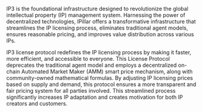 
IP3 is the foundational infrastructure designed to revolutionize the global intellectual property (IP) management system. Harnessing the power of decentralized technologies, IPillar offers a transformative infrastructure that streamlines the IP licensing process, eliminates traditional agent models, ensures reasonable pricing, and improves value distribution across various IPs. 

IP3 license protocol redefines the IP licensing process by making it faster, more efficient, and accessible to everyone. This License Protocol deprecates the traditional agent model and employs a decentralized on-chain Automated Market Maker (AMM) smart price mechanism, along with community-owned mathematical formulas. By adjusting IP licensing prices based on supply and demand, this protocol ensures a more transparent and fair pricing system for all parties involved. This streamlined process significantly increases IP adaptation and creates motivation for both IP creators and customers.
